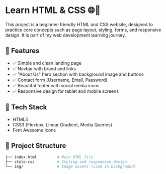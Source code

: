 # Learn HTML & CSS 🌐🎨

This project is a beginner-friendly HTML and CSS website, designed to practice core concepts such as page layout, styling, forms, and responsive design. It is part of my web development learning journey.

## 🚀 Features

- ✅ Simple and clean landing page
- ✅ Navbar with brand and links
- ✅ "About Us" hero section with background image and buttons
- ✅ Contact form (Username, Email, Password)
- ✅ Beautiful footer with social media icons
- ✅ Responsive design for tablet and mobile screens

## 🧱 Tech Stack

- HTML5
- CSS3 (Flexbox, Linear Gradient, Media Queries)
- Font Awesome Icons

## 📁 Project Structure

```bash
├── index.html         # Main HTML file
├── style.css          # Styling and responsive design
└── img/               # Image assets (used in background)
